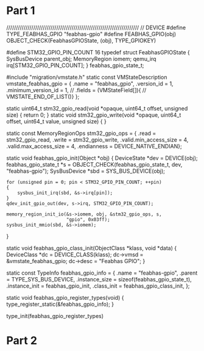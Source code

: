# Part 1 
/////////////////////////////////////////////////////////////////////
// DEVICE
#define TYPE_FEABHAS_GPIO "feabhas-gpio"
#define FEABHAS_GPIO(obj) OBJECT_CHECK(FeabhasGPIOState, (obj), TYPE_GPIOKEY)

#define STM32_GPIO_PIN_COUNT 16
typedef struct FeabhasGPIOState
{
    SysBusDevice parent_obj;
    MemoryRegion iomem;
    qemu_irq irq[STM32_GPIO_PIN_COUNT];
} feabhas_gpio_state_t;

#include "migration/vmstate.h"
static const VMStateDescription vmstate_feabhas_gpio = {
    .name = "feabhas_gpio",
    .version_id = 1,
    .minimum_version_id = 1,
    // .fields = (VMStateField[]){
    //     VMSTATE_END_OF_LIST()}
};

static uint64_t stm32_gpio_read(void *opaque, uint64_t offset,
                                unsigned size)
{
    return 0;
}
static void stm32_gpio_write(void *opaque, uint64_t offset,
                             uint64_t value, unsigned size)
{
}

static const MemoryRegionOps stm32_gpio_ops = {
    .read = stm32_gpio_read,
    .write = stm32_gpio_write,
    .valid.min_access_size = 4,
    .valid.max_access_size = 4,
    .endianness = DEVICE_NATIVE_ENDIAN};

static void feabhas_gpio_init(Object *obj)
{
    DeviceState *dev = DEVICE(obj);
    feabhas_gpio_state_t *s = OBJECT_CHECK(feabhas_gpio_state_t, dev, "feabhas-gpio");
    SysBusDevice *sbd = SYS_BUS_DEVICE(obj);

    for (unsigned pin = 0; pin < STM32_GPIO_PIN_COUNT; ++pin)
    {
        sysbus_init_irq(sbd, &s->irq[pin]);
    }
    qdev_init_gpio_out(dev, s->irq, STM32_GPIO_PIN_COUNT);

    memory_region_init_io(&s->iomem, obj, &stm32_gpio_ops, s,
                          "gpio", 0x03ff);
    sysbus_init_mmio(sbd, &s->iomem);
}

static void feabhas_gpio_class_init(ObjectClass *klass, void *data)
{
    DeviceClass *dc = DEVICE_CLASS(klass);
    dc->vmsd = &vmstate_feabhas_gpio;
    dc->desc = "Feabhas GPIO";
}

static const TypeInfo feabhas_gpio_info = {
    .name = "feabhas-gpio",
    .parent = TYPE_SYS_BUS_DEVICE,
    .instance_size = sizeof(feabhas_gpio_state_t),
    .instance_init = feabhas_gpio_init,
    .class_init = feabhas_gpio_class_init,
};

static void feabhas_gpio_register_types(void)
{
    type_register_static(&feabhas_gpio_info);
}

type_init(feabhas_gpio_register_types)

# Part 2